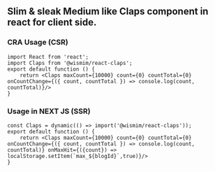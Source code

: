 ## Slim & sleak Medium like Claps component in react for client side.

### CRA Usage (CSR)
```
import React from 'react';
import Claps from '@wismim/react-claps';
export default function () {
    return <Claps maxCount={10000} count={0} countTotal={0} onCountChange={({ count, countTotal }) => console.log(count, countTotal)}/>
}
```

### Usage in NEXT JS (SSR)
```
const Claps = dynamic(() => import('@wismim/react-claps'));
export default function () {
    return <Claps maxCount={10000} count={0} countTotal={0} onCountChange={({ count, countTotal }) => console.log(count, countTotal)} onMaxHit={({count}) => localStorage.setItem(`max_${blogId}`,true)}/>
}
```
